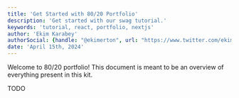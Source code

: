 ```yaml
---
title: 'Get Started with 80/20 Portfolio'
description: 'Get started with our swag tutorial.'
keywords: 'tutorial, react, portfolio, nextjs'
author: 'Ekim Karabey'
authorSocial: {handle: "@ekimerton", url: "https://www.twitter.com/ekimerton"}
date: 'April 15th, 2024'
---
```


Welcome to 80/20 portfolio! This document is meant to be an overview of everything present in this kit. 

TODO
